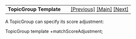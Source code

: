---
---
<table width="100%" data-border="0" data-cellspacing="0"
data-cellpadding="3" data-bgcolor="#C0C0C0">
<colgroup>
<col style="width: 50%" />
<col style="width: 50%" />
</colgroup>
<tbody>
<tr>
<td style="text-align: left;"><strong>TopicGroup Template<br />
</strong></td>
<td style="text-align: right;"><a
href="topicentrytemplate.html">[Previous]</a> <a
href="generalintroduction.html">[Main]</a> <a
href="travelmessagetemplate.html">[Next]</a></td>
</tr>
</tbody>
</table>

  
A TopicGroup can specify its score adjustment:  
  
TopicGroup template +matchScoreAdjustment;   
  
